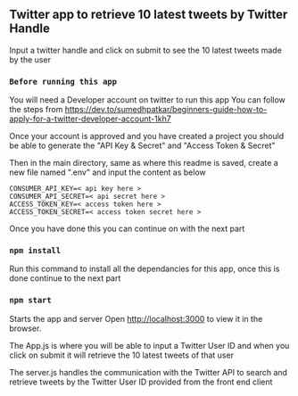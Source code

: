 ## Twitter app to retrieve 10 latest tweets by Twitter Handle

Input a twitter handle and click on submit to see the 10 latest tweets made by the user

### `Before running this app`

You will need a Developer account on twitter to run this app
You can follow the steps from https://dev.to/sumedhpatkar/beginners-guide-how-to-apply-for-a-twitter-developer-account-1kh7

Once your account is approved and you have created a project you should be able to generate the "API Key & Secret" and "Access Token & Secret"

Then in the main directory, same as where this readme is saved, create a new file named ".env" and input the content as below

```
CONSUMER_API_KEY=< api key here >
CONSUMER_API_SECRET=< api secret here >
ACCESS_TOKEN_KEY=< access token here >
ACCESS_TOKEN_SECRET=< access token secret here >
```

Once you have done this you can continue on with the next part

### `npm install`

Run this command to install all the dependancies for this app, once this is done continue to the next part

### `npm start`

Starts the app and server
Open [http://localhost:3000](http://localhost:3000) to view it in the browser.

The App.js is where you will be able to input a Twitter User ID and when you click on submit it will retrieve the 10 latest tweets of that user

The server.js handles the communication with the Twitter API to search and retrieve tweets by the Twitter User ID provided from the front end client

